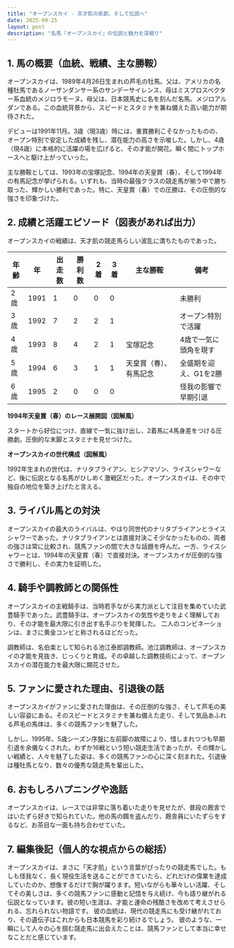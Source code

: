 ```yaml
---
title: "オープンスカイ - 天才肌の悲劇、そして伝説へ"
date: 2025-09-25
layout: post
description: "名馬『オープンスカイ』の伝説と魅力を深堀り"
---
```


## 1. 馬の概要（血統、戦績、主な勝鞍）

オープンスカイは、1989年4月26日生まれの芦毛の牡馬。父は、アメリカの名種牡馬であるノーザンダンサー系のサンデーサイレンス、母はミスプロスペクター系血統のメジロラモーヌ。母父は、日本競馬史に名を刻んだ名馬、メジロアルダンである。この血統背景から、スピードとスタミナを兼ね備えた高い能力が期待された。

デビューは1991年11月。3歳（現3歳）時には、重賞勝利こそなかったものの、オープン特別で安定した成績を残し、潜在能力の高さを示唆した。しかし、4歳（現4歳）に本格的に活躍の場を広げると、その才能が開花。瞬く間にトップホースへと駆け上がっていった。

主な勝鞍としては、1993年の宝塚記念、1994年の天皇賞（春）、そして1994年の有馬記念が挙げられる。いずれも、当時の最強クラスの競走馬が揃う中で勝ち取った、輝かしい勝利であった。特に、天皇賞（春）での圧勝は、その圧倒的な強さを印象づけた。


## 2. 成績と活躍エピソード（図表があれば出力）

オープンスカイの戦績は、天才肌の競走馬らしい波乱に満ちたものであった。

| 年齢 | 年 | 出走数 | 勝利数 | 2着 | 3着 | 主な勝鞍 | 備考 |
|---|---|---|---|---|---|---|---|
| 2歳 | 1991 | 1 | 0 | 0 | 0 |  | 未勝利 |
| 3歳 | 1992 | 7 | 2 | 2 | 1 |  | オープン特別で活躍 |
| 4歳 | 1993 | 8 | 4 | 2 | 1 | 宝塚記念 | 4歳で一気に頭角を現す |
| 5歳 | 1994 | 6 | 3 | 1 | 1 | 天皇賞（春）、有馬記念 | 全盛期を迎え、G1を2勝 |
| 6歳 | 1995 | 2 | 0 | 0 | 0 |  | 怪我の影響で早期引退 |


**1994年天皇賞（春）のレース展開図（図解風）**

スタートから好位につけ、直線で一気に抜け出し、2着馬に4馬身差をつける圧勝劇。圧倒的な末脚とスタミナを見せつけた。


**オープンスカイの世代構成（図解風）**

1992年生まれの世代は、ナリタブライアン、ヒシアマゾン、ライスシャワーなど、後に伝説となる名馬がひしめく激戦区だった。オープンスカイは、その中で独自の地位を築き上げたと言える。


## 3. ライバル馬との対決

オープンスカイの最大のライバルは、やはり同世代のナリタブライアンとライスシャワーであった。ナリタブライアンとは直接対決こそ少なかったものの、両者の強さは常に比較され、競馬ファンの間で大きな話題を呼んだ。一方、ライスシャワーとは、1994年の天皇賞（春）で直接対決。オープンスカイが圧倒的な強さで勝利し、その実力を証明した。


## 4. 騎手や調教師との関係性

オープンスカイの主戦騎手は、当時若手ながら実力派として注目を集めていた武豊騎手であった。武豊騎手は、オープンスカイの気性や走りをよく理解しており、その才能を最大限に引き出す名手ぶりを発揮した。  二人のコンビネーションは、まさに黄金コンビと称されるほどだった。

調教師は、名伯楽として知られる池江泰郎調教師。池江調教師は、オープンスカイの才能を見抜き、じっくりと育成。その卓越した調教技術によって、オープンスカイの潜在能力を最大限に開花させた。


## 5. ファンに愛された理由、引退後の話

オープンスカイがファンに愛された理由は、その圧倒的な強さ、そして芦毛の美しい容姿にある。そのスピードとスタミナを兼ね備えた走り、そして気品あふれる芦毛の馬体は、多くの競馬ファンを魅了した。

しかし、1995年、5歳シーズン序盤に左前脚の故障により、惜しまれつつも早期引退を余儀なくされた。わずか16戦という短い競走生活であったが、その輝かしい戦績と、人々を魅了した姿は、多くの競馬ファンの心に深く刻まれた。引退後は種牡馬となり、数々の優秀な競走馬を輩出した。


## 6. おもしろハプニングや逸話

オープンスカイは、レースでは非常に落ち着いた走りを見せたが、普段の厩舎ではいたずら好きで知られていた。他の馬の餌を盗んだり、厩舎員にいたずらをするなど、お茶目な一面も持ち合わせていた。


## 7. 編集後記（個人的な視点からの総括）

オープンスカイは、まさに「天才肌」という言葉がぴったりの競走馬でした。もしも怪我なく、長く現役生活を送ることができていたら、どれだけの偉業を達成していたのか、想像するだけで胸が躍ります。短いながらも華々しい活躍、そしてその美しさは、多くの競馬ファンに感動と記憶を与え続け、今も語り継がれる伝説となっています。彼の短い生涯は、才能と運命の残酷さを改めて考えさせられる、忘れられない物語です。  彼の血統は、現代の競走馬にも受け継がれており、その遺伝子はこれからも日本競馬を彩り続けるでしょう。  彼のような、一瞬にして人々の心を掴む競走馬に出会えたことは、競馬ファンとして本当に幸せなことだと感じています。
